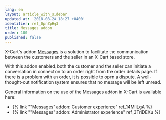 ```yaml
---
lang: en
layout: article_with_sidebar
updated_at: '2018-08-28 18:27 +0400'
identifier: ref_0pnZpHq3
title: Messages addon
order: 100
published: false
---
```

X-Cart's addon [Messages](https://market.x-cart.com/addons/order-messages.html "Messages Module") is a solution to facilitate the communication between the customers and the seller in an X-Cart based store. 

With this addon enabled, both the customer and the seller can initiate a conversation in connection to an order right from the order details page. If there is a problem with an order, it is possible to open a dispute. A well-thought-out notification system ensures that no message will be left unread.  

General information on the use of the Messages addon in X-Cart is available here:
   
   * {% link ""Messages" addon: Customer experience" ref_14MliLgA %}
   * {% link ""Messages" addon: Administrator experience" ref_3TriDEXu %}
   
   
